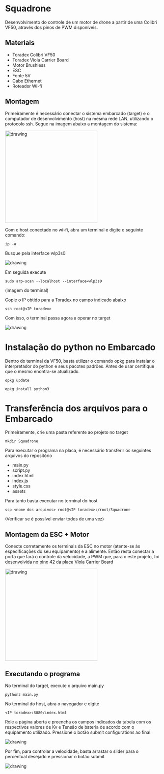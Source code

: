 # Squadrone

Desenvolvimento do controle de um motor de drone a partir de uma Colibri VF50, através dos pinos de PWM disponíveis.

## Materiais

* Toradex Colibri VF50
* Toradex Viola Carrier Board
* Motor Brushless
* ESC
* Fonte 5V
* Cabo Ethernet
* Roteador Wi-fi

## Montagem

Primeiramente é necessário conectar o sistema embarcado (target) e o computador de desenvolvimento (host) na mesma rede LAN, utilizando o protocolo ssh. Segue na imagem abaixo a montagem do sistema:

<img src="https://i.imgur.com/Uvr4Nv4.jpg=250x250" alt="drawing" width="300"/>

Com o host conectado no wi-fi, abra um terminal e digite o seguinte comando:

``` ip -a  ```

Busque pela interface wlp3s0

<img src="https://i.imgur.com/kv1xyzG.png" alt="drawing"/>

Em seguida execute 

```sudo arp-scan --localhost --interface=wlp3s0```

(imagem do terminal)

Copie o IP obtido para a Toradex no campo indicado abaixo

```ssh root@<IP toradex>```

Com isso, o terminal passa agora a operar no target

<img src="https://i.imgur.com/LBFAXkp.png" alt="drawing"/>

# Instalação do python no Embarcado

Dentro do terminal da VF50, basta utilizar o comando opkg para instalar o interpretador do python e seus pacotes padrões. Antes de usar certifique que o mesmo enontra-se atualizado.

```opkg update```


```opkg install python3```


# Transferência dos arquivos para o Embarcado

Primeiramente, crie uma pasta referente ao projeto no target

```mkdir Squadrone```

Para executar o programa na placa, é necessário transferir os seguintes arquivos do repositório

* main.py
* script.py
* index.html
* index.js
* style.css
* assets

Para tanto basta executar no terminal do host

```scp <nome dos arquivos> root@<IP toradex>:/root/Squadrone```

(Verificar se é possível enviar todos de uma vez)

## Montagem da ESC + Motor

Conecte corretamente os terminais da ESC no motor (atente-se às especificações do seu equipamento) e a alimente. Então resta conectar a porta que fará o controle da velocidade, a PWM que, para o este projeto, foi desenvolvida no pino 42 da placa Viola Carrier Board

<img src="https://i.imgur.com/ppkXWCl.png" alt="drawing" width="300"/>

## Executando o programa

No terminal do target, execute o arquivo main.py

```python3 main.py```

No terminal do host, abra o navegador e digite

```<IP toradex>:8080/index.html```

Role a página aberta e preencha os campos indicados da tabela com os respectivos valores de Kv e Tensão de bateria de acordo com o equipamento utilizado. Pressione o botão submit configurations ao final.

<img src="https://i.imgur.com/1N7IhQv.png" alt="drawing"/>

Por fim, para controlar a velocidade, basta arrastar o slider para o percentual desejado e pressionar o botão submit.

<img src="https://i.imgur.com/tRKFJIx.png" alt="drawing"/>